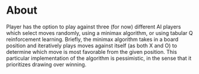 <h1>About</h1>
Player has the option to play against three (for now) different AI players which select moves randomly, using a minimax algorithm, or using tabular Q reinforcement learning.
Briefly, the minimax algorithm takes in a board position and iteratively plays moves against itself (as both X and O) to determine which move is most favorable from the given
position. This particular implementation of the algorithm is pessimistic, in the sense that it prioritizes drawing over winning.  